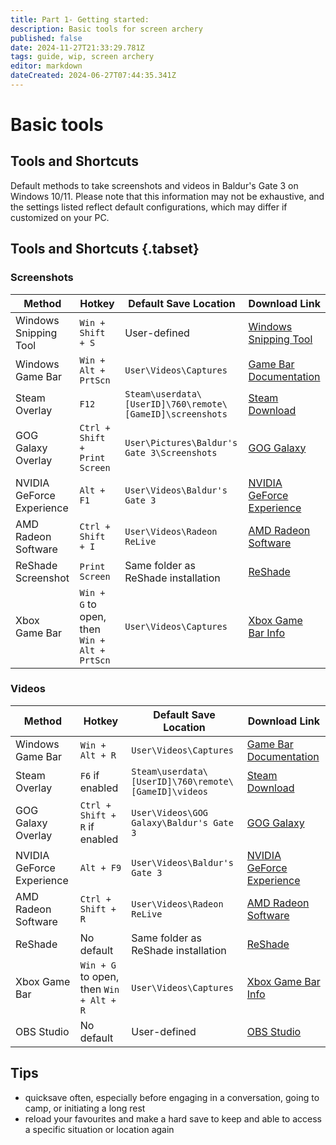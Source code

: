 ```yaml
---
title: Part 1- Getting started:
description: Basic tools for screen archery
published: false
date: 2024-11-27T21:33:29.781Z
tags: guide, wip, screen archery
editor: markdown
dateCreated: 2024-06-27T07:44:35.341Z
---
```


# Basic tools

## Tools and Shortcuts
Default methods to take screenshots and videos in Baldur's Gate 3 on Windows 10/11. Please note that this information may not be exhaustive, and the settings listed reflect default configurations, which may differ if customized on your PC.
## Tools and Shortcuts {.tabset}

### Screenshots
|Method                   |Hotkey                                      |Default Save Location                                    |Download Link                                                                                                                                         |
|-------------------------|--------------------------------------------|---------------------------------------------------------|------------------------------------------------------------------------------------------------------------------------------------------------------|
|Windows Snipping Tool    |`Win + Shift + S`                           |User-defined                                             |[Windows Snipping Tool](https://support.microsoft.com/en-us/windows/use-snipping-tool-to-capture-screenshots-00246869-3b5a-5bd9-5fb9-ec24b77f7a22)    |
|Windows Game Bar         |`Win + Alt + PrtScn`                        |`User\Videos\Captures`                                   |[Game Bar Documentation](https://support.microsoft.com/en-us/windows/record-clips-of-pc-games-with-xbox-game-bar-33bbd7d2-d14e-2d77-2584-e8b3cc2dd326)|
|Steam Overlay            |`F12`                                       |`Steam\userdata\[UserID]\760\remote\[GameID]\screenshots`|[Steam Download](https://store.steampowered.com/about/)                                                                                               |
|GOG Galaxy Overlay       |`Ctrl + Shift + Print Screen`               |`User\Pictures\Baldur's Gate 3\Screenshots`              |[GOG Galaxy](https://www.gog.com/galaxy)                                                                                                              |
|NVIDIA GeForce Experience|`Alt + F1`                                  |`User\Videos\Baldur's Gate 3`                            |[NVIDIA GeForce Experience](https://www.nvidia.com/en-us/geforce/geforce-experience/ )                                                                |
|AMD Radeon Software      |`Ctrl + Shift + I`                          |`User\Videos\Radeon ReLive`                              |[AMD Radeon Software](https://www.amd.com/en/support)                                                                                                 |
|ReShade Screenshot       |`Print Screen`                              |Same folder as ReShade installation                      |[ReShade](https://reshade.me/)                                                                                                                        |
|Xbox Game Bar            |`Win + G` to open, then `Win + Alt + PrtScn`|`User\Videos\Captures`                                   |[Xbox Game Bar Info](https://support.xbox.com/en-US/help/friends-social-activity/share-socialize/game-bar-overview)                                   |


### Videos
|Method                   |Hotkey                                 |Default Save Location                               |Download Link                                                                                                                                         |
|-------------------------|---------------------------------------|----------------------------------------------------|------------------------------------------------------------------------------------------------------------------------------------------------------|
|Windows Game Bar         |`Win + Alt + R`                        |`User\Videos\Captures`                              |[Game Bar Documentation](https://support.microsoft.com/en-us/windows/record-clips-of-pc-games-with-xbox-game-bar-33bbd7d2-d14e-2d77-2584-e8b3cc2dd326)|
|Steam Overlay            |`F6` if enabled                        |`Steam\userdata\[UserID]\760\remote\[GameID]\videos`|[Steam Download](https://store.steampowered.com/about/)                                                                                               |
|GOG Galaxy Overlay       |`Ctrl + Shift + R` if enabled          |`User\Videos\GOG Galaxy\Baldur's Gate 3`            |[GOG Galaxy](https://www.gog.com/galaxy)                                                                                                              |
|NVIDIA GeForce Experience|`Alt + F9`                             |`User\Videos\Baldur's Gate 3`                       |[NVIDIA GeForce Experience](https://www.nvidia.com/en-us/geforce/geforce-experience/)                                                                 |
|AMD Radeon Software      |`Ctrl + Shift + R`                     |`User\Videos\Radeon ReLive`                         |[AMD Radeon Software](https://www.amd.com/en/support)                                                                                                 |
|ReShade                  |No default                             |Same folder as ReShade installation                 |[ReShade](https://reshade.me/)                                                                                                                        |
|Xbox Game Bar            |`Win + G` to open, then `Win + Alt + R`|`User\Videos\Captures`                              |[Xbox Game Bar Info](https://support.xbox.com/en-US/help/friends-social-activity/share-socialize/game-bar-overview)                                   |
|OBS Studio               |No default                             |User-defined                                        |[OBS Studio](https://obsproject.com/)                                                                                                                 |


## Tips

- quicksave often, especially before engaging in a conversation, going to camp, or initiating a long rest
- reload your favourites and make a hard save to keep and able to access a specific situation or location again
<!-- [Baldurian Save Games](/Tutorials/Mod-Frameworks/using-tag-framework)https://www.nexusmods.com/baldursgate3/mods/849?tab=description) -->


